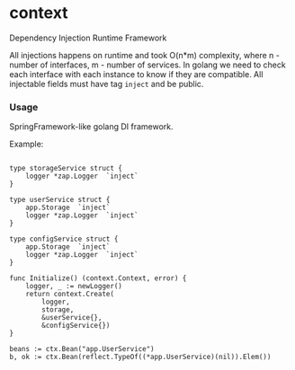 # context

Dependency Injection Runtime Framework

All injections happens on runtime and took O(n*m) complexity, where n - number of interfaces, m - number of services.
In golang we need to check each interface with each instance to know if they are compatible. 
All injectable fields must have tag `inject` and be public.

### Usage

SpringFramework-like golang DI framework.

Example:
```

type storageService struct {
    logger *zap.Logger  `inject`
}

type userService struct {
	app.Storage  `inject`
    logger *zap.Logger  `inject`
}

type configService struct {
	app.Storage  `inject`
    logger *zap.Logger  `inject`
}

func Initialize() (context.Context, error) {
    logger, _ := newLogger()
	return context.Create(
		logger,
		storage,
		&userService{},
		&configService{})
}

beans := ctx.Bean("app.UserService")
b, ok := ctx.Bean(reflect.TypeOf((*app.UserService)(nil)).Elem())
```

